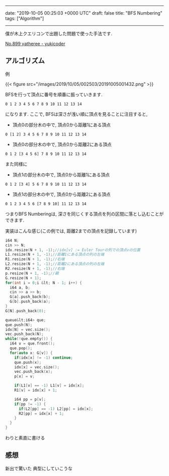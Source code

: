 
---
date: "2019-10-05 00:25:03 +0000 UTC"
draft: false
title: "BFS Numbering"
tags: ["Algorithm"]

---
僕が木上クエリコンで出題した問題で使った手法です.

[No.899 γatheree - yukicoder](https://yukicoder.me/problems/no/899)

## アルゴリズム

例

{{< figure src="/images/2019/10/05/002503/20191005001432.png"  >}}

BFSを行って頂点に番号を順番に振っていきます.

```
0 1 2 3 4 5 6 7 8 9 10 11 12 13 14
```


になります. ここで, BFSは深さが浅い順に頂点を見ることに注目すると,

<ul>
<li>頂点0の部分木の中で, 頂点0から距離1にある頂点</li>
</ul>


```
0 [1 2] 3 4 5 6 7 8 9 10 11 12 13 14
```


<ul>
<li>頂点0の部分木の中で, 頂点0から距離2にある頂点</li>
</ul>


```
0 1 2 [3 4 5 6] 7 8 9 10 11 12 13 14
```


また同様に

<ul>
<li>頂点1の部分木の中で, 頂点0から距離1にある頂点</li>
</ul>


```
0 1 2 [3 4] 5 6 7 8 9 10 11 12 13 14
```


<ul>
<li>頂点1の部分木の中で, 頂点0から距離2にある頂点</li>
</ul>


```
0 1 2 3 4 5 6 [7 8 9 10] 11 12 13 14
```


つまりBFS Numberingは, 深さを同じくする頂点を列の区間に落とし込むことができます.

実装はこんな感じ(この例では, 距離2までの頂点を記録しています)

```cpp
i64 N;
cin >> N;
idx.resize(N + 1, -1);//idx[v] := Euler Tourの列での頂点vの位置
L1.resize(N + 1, -1);//距離1にある頂点の列の左端
R1.resize(N + 1, -1);//右端
L2.resize(N + 1, -1);//距離2にある頂点の列の左端
R2.resize(N + 1, -1);//右端
p.resize(N + 1, -1);//親
G.resize(N + 1);
for(int i = 0;i &lt; N - 1; i++) {
  i64 a, b;
  cin >> a >> b;
  G[a].push_back(b);
  G[b].push_back(a);
}
G[N].push_back(0);

queue&lt;i64> que;
que.push(N);
idx[N] = vec.size();
vec.push_back(N);
while(!que.empty()) {
  i64 v = que.front();
  que.pop();
  for(auto x: G[v]) {
    if(idx[x] != -1) continue;
    que.push(x);
    idx[x] = vec.size();
    vec.push_back(x);
    p[x] = v;

    if(L1[v] == -1) L1[v] = idx[x];
    R1[v] = idx[x] + 1;

    i64 pp = p[v];
    if(pp != -1) {
      if(L2[pp] == -1) L2[pp] = idx[x];
      R2[pp] = idx[x] + 1;
    }
  }
}

```


わりと素直に書ける

## 感想

新出で驚いた 典型にしていこうな


